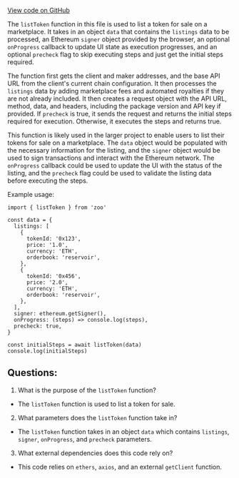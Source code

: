 [View code on GitHub](zoo-labs/zoo/blob/master/sdk/src/actions/listToken.ts)

The `listToken` function in this file is used to list a token for sale on a marketplace. It takes in an object `data` that contains the `listings` data to be processed, an Ethereum `signer` object provided by the browser, an optional `onProgress` callback to update UI state as execution progresses, and an optional `precheck` flag to skip executing steps and just get the initial steps required.

The function first gets the client and maker addresses, and the base API URL from the client's current chain configuration. It then processes the `listings` data by adding marketplace fees and automated royalties if they are not already included. It then creates a request object with the API URL, method, data, and headers, including the package version and API key if provided. If `precheck` is true, it sends the request and returns the initial steps required for execution. Otherwise, it executes the steps and returns true.

This function is likely used in the larger project to enable users to list their tokens for sale on a marketplace. The `data` object would be populated with the necessary information for the listing, and the `signer` object would be used to sign transactions and interact with the Ethereum network. The `onProgress` callback could be used to update the UI with the status of the listing, and the `precheck` flag could be used to validate the listing data before executing the steps. 

Example usage:

```
import { listToken } from 'zoo'

const data = {
  listings: [
    {
      tokenId: '0x123',
      price: '1.0',
      currency: 'ETH',
      orderbook: 'reservoir',
    },
    {
      tokenId: '0x456',
      price: '2.0',
      currency: 'ETH',
      orderbook: 'reservoir',
    },
  ],
  signer: ethereum.getSigner(),
  onProgress: (steps) => console.log(steps),
  precheck: true,
}

const initialSteps = await listToken(data)
console.log(initialSteps)
```
## Questions: 
 1. What is the purpose of the `listToken` function?
- The `listToken` function is used to list a token for sale.
2. What parameters does the `listToken` function take in?
- The `listToken` function takes in an object `data` which contains `listings`, `signer`, `onProgress`, and `precheck` parameters.
3. What external dependencies does this code rely on?
- This code relies on `ethers`, `axios`, and an external `getClient` function.
